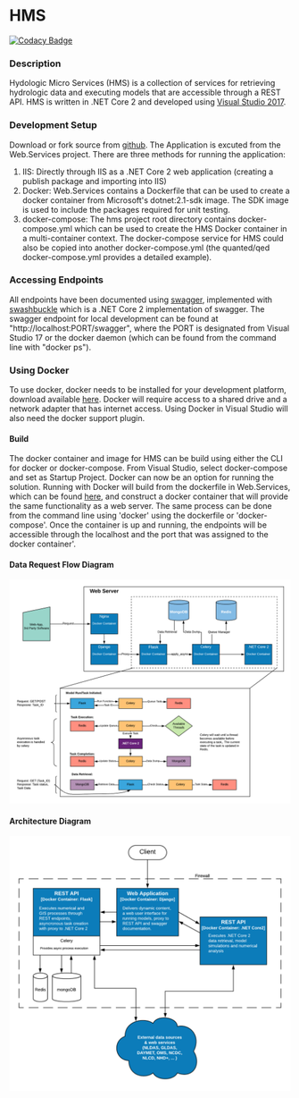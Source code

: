 # HMS

[![Codacy Badge](https://api.codacy.com/project/badge/Grade/41e76175cb5a42bab24562c342f396a2)](https://www.codacy.com/app/dbsmith88/hms?utm_source=github.com&amp;utm_medium=referral&amp;utm_content=quanted/hms&amp;utm_campaign=Badge_Grade)

### Description
Hydologic Micro Services (HMS) is a collection of services for retrieving hydrologic data and executing models that are accessible through a REST API. HMS is written in .NET Core 2 and developed using [Visual Studio 2017](https://www.visualstudio.com/downloads/). 

### Development Setup
Download or fork source from [github](https://github.com/quanted/hms.git). The Application is excuted from the Web.Services project. There are three methods for running the application:
   1. IIS: Directly through IIS as a .NET Core 2 web application (creating a publish package and importing into IIS)
   2. Docker: Web.Services contains a Dockerfile that can be used to create a docker container from Microsoft's dotnet:2.1-sdk image. The SDK image is used to include the packages required for unit testing.
   3. docker-compose: The hms project root directory contains docker-compose.yml which can be used to create the HMS Docker container in a multi-container context. The docker-compose service for HMS could also be copied into another docker-compose.yml (the quanted/qed docker-compose.yml provides a detailed example).

### Accessing Endpoints
All endpoints have been documented using [swagger](https://swagger.io/), implemented with [swashbuckle](https://github.com/domaindrivendev/Swashbuckle.AspNetCore) which is a .NET Core 2 implementation of swagger. The swagger endpoint for local development can be found at "http://localhost:PORT/swagger", where the PORT is designated from Visual Studio 17 or the docker daemon (which can be found from the command line with "docker ps").

### Using Docker
To use docker, docker needs to be installed for your development platform, download available [here](https://docs.docker.com/install/). Docker will require access to a shared drive and a network adapter that has internet access. Using Docker in Visual Studio will also need the docker support plugin.

#### Build
The docker container and image for HMS can be build using either the CLI for docker or docker-compose. From Visual Studio, select docker-compose and set as Startup Project. Docker can now be an option for running the solution. Running with Docker will build from the dockerfile in Web.Services, which can be found [here](https://github.com/quanted/hms/blob/dev/Web.Services/Dockerfile), and construct a docker container that will provide the same functionality as a web server. The same process can be done from the command line using 'docker' using the dockerfile or 'docker-compose'. Once the container is up and running, the endpoints will be accessible through the localhost and the port that was assigned to the docker container'.

#### Data Request Flow Diagram
![HMS Data Request Flow Diagram](https://github.com/quanted/hms/blob/dev/hms_stack%20_flow_diagram.png)

#### Architecture Diagram
![HMS Architecture Diagram](https://github.com/quanted/hms/blob/dev/hms_architecture_diagram_docker.png)
